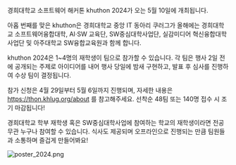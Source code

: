 경희대학교 소프트웨어 해커톤 khuthon 2024가 오는 5월 10일에 개최됩니다.

아홉 번째를 맞은 khuthon은 경희대학교 중앙 IT 동아리 쿠러그가 올해에는 경희대학교 소프트웨어융합대학, AI·SW 교육단, SW중심대학사업단, 실감미디어 혁신융합대학 사업단 및 아주대학교 SW융합교육원과 함께 합니다.

khuthon 2024은 1\~4명의 재학생이 팀으로 참가할 수 있습니다. 각 팀은 행사 2일 전에 공개되는 주제로 아이디어를 내어 행사 당일에 밤새 구현하고, 발표 후 심사를 진행하여 수상 팀이 결정됩니다.

참가 신청은 4월 29일부터 5월 6일까지 진행되며, 자세한 내용은 https://thon.khlug.org/about 를 참고해주세요. 선착순 48팀 또는 140명 접수 시 조기 마감됩니다!

경희대학교 학부 재학생 혹은 SW중심대학사업에 참여하는 학교의 재학생이라면 전공 무관 누구나 참여할 수 있습니다. 식사도 제공되며 오프라인으로 진행되는 만큼 팀원들과 소통하며 즐겁게 만들어봐요!

![poster_2024.png](https://cdn.khlug.org/files/01HVPB4XW30RM6MK7CJ19K40SJ.png)
